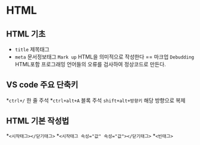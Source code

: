 # HTML
## HTML 기초
* `title` 제목태그
* `meta` 문서정보태그
`Mark up` HTML을 의미적으로 작성한다 == 마크업
`Debudding` HTML포함 프로그래밍 언어들의 오류를 검사하여 정상코드로 만든다.
## VS code 주요 단축키
*`ctrl+/` 한 줄 주석
*`ctrl+alt+A` 블록 주석
`shift+alt+방향키` 해당 방향으로 복제 
## HTML 기본 작성법
*`<시작태그></닫기태그>`
*`<시작태그 속성="값" 속성="값"></닫기태그>`
*`<빈태그>` 
